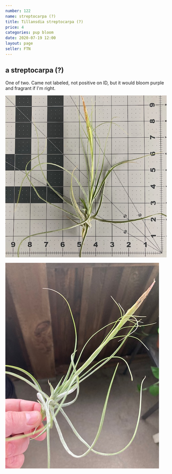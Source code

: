 ```yaml
---
number: 122
name: streptocarpa (?)
title: Tillansdia streptocarpa (?)
price: 4
categories: pup bloom
date: 2020-07-19 12:00
layout: page
seller: FTN
---
```

## a streptocarpa (?)

One of two. Came not labeled, not positive on ID, but it would bloom purple and fragrant if I'm right.

!["Tillandsia streptocarpa (?)"](/i/IMG_0373.jpeg "Tillandsia streptocarpa (?)")

!["Tillandsia streptocarpa (?)"](/i/IMG_0370.jpeg "Tillandsia streptocarpa (?)")
